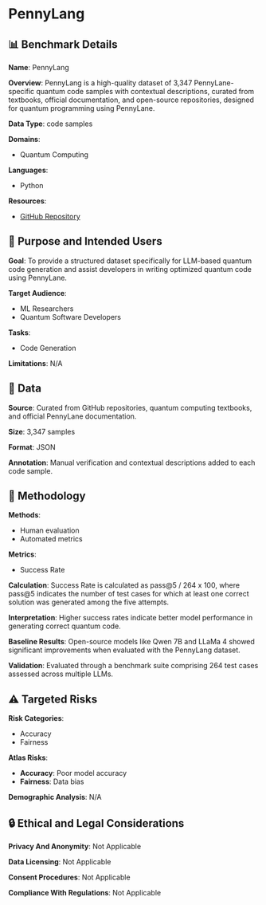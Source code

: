 # PennyLang

## 📊 Benchmark Details

**Name**: PennyLang

**Overview**: PennyLang is a high-quality dataset of 3,347 PennyLane-specific quantum code samples with contextual descriptions, curated from textbooks, official documentation, and open-source repositories, designed for quantum programming using PennyLane.

**Data Type**: code samples

**Domains**:
- Quantum Computing

**Languages**:
- Python

**Resources**:
- [GitHub Repository](https://github.com/PennyLaneAI)

## 🎯 Purpose and Intended Users

**Goal**: To provide a structured dataset specifically for LLM-based quantum code generation and assist developers in writing optimized quantum code using PennyLane.

**Target Audience**:
- ML Researchers
- Quantum Software Developers

**Tasks**:
- Code Generation

**Limitations**: N/A

## 💾 Data

**Source**: Curated from GitHub repositories, quantum computing textbooks, and official PennyLane documentation.

**Size**: 3,347 samples

**Format**: JSON

**Annotation**: Manual verification and contextual descriptions added to each code sample.

## 🔬 Methodology

**Methods**:
- Human evaluation
- Automated metrics

**Metrics**:
- Success Rate

**Calculation**: Success Rate is calculated as pass@5 / 264 x 100, where pass@5 indicates the number of test cases for which at least one correct solution was generated among the five attempts.

**Interpretation**: Higher success rates indicate better model performance in generating correct quantum code.

**Baseline Results**: Open-source models like Qwen 7B and LLaMa 4 showed significant improvements when evaluated with the PennyLang dataset.

**Validation**: Evaluated through a benchmark suite comprising 264 test cases assessed across multiple LLMs.

## ⚠️ Targeted Risks

**Risk Categories**:
- Accuracy
- Fairness

**Atlas Risks**:
- **Accuracy**: Poor model accuracy
- **Fairness**: Data bias

**Demographic Analysis**: N/A

## 🔒 Ethical and Legal Considerations

**Privacy And Anonymity**: Not Applicable

**Data Licensing**: Not Applicable

**Consent Procedures**: Not Applicable

**Compliance With Regulations**: Not Applicable
